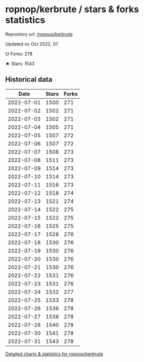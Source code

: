 # ropnop/kerbrute / stars & forks statistics

Repository url: [/ropnop/kerbrute](https://github.com/ropnop/kerbrute)

Updated on Oct 2022, 07

☋ Forks: 278

★ Stars: 1543

## Historical data
| Date | Stars | Forks |
|------|-------|-------|
| 2022-07-01 | 1500 | 271 | 
| 2022-07-02 | 1502 | 271 | 
| 2022-07-03 | 1502 | 271 | 
| 2022-07-04 | 1505 | 271 | 
| 2022-07-05 | 1507 | 272 | 
| 2022-07-06 | 1507 | 272 | 
| 2022-07-07 | 1508 | 273 | 
| 2022-07-08 | 1511 | 273 | 
| 2022-07-09 | 1514 | 273 | 
| 2022-07-10 | 1514 | 273 | 
| 2022-07-11 | 1516 | 273 | 
| 2022-07-12 | 1518 | 274 | 
| 2022-07-13 | 1521 | 274 | 
| 2022-07-14 | 1522 | 275 | 
| 2022-07-15 | 1522 | 275 | 
| 2022-07-16 | 1525 | 275 | 
| 2022-07-17 | 1528 | 276 | 
| 2022-07-18 | 1530 | 276 | 
| 2022-07-19 | 1530 | 276 | 
| 2022-07-20 | 1530 | 276 | 
| 2022-07-21 | 1530 | 276 | 
| 2022-07-22 | 1531 | 276 | 
| 2022-07-23 | 1531 | 276 | 
| 2022-07-24 | 1532 | 277 | 
| 2022-07-25 | 1533 | 278 | 
| 2022-07-26 | 1536 | 278 | 
| 2022-07-27 | 1538 | 278 | 
| 2022-07-28 | 1540 | 278 | 
| 2022-07-30 | 1541 | 278 | 
| 2022-07-31 | 1543 | 278 | 


[Detailed charts & statistics for ropnop/kerbrute](https://reviewgithub.com/rep/ropnop/kerbrute)
